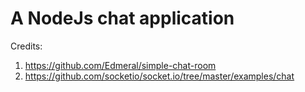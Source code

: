 # A NodeJs chat application

Credits:
1. https://github.com/Edmeral/simple-chat-room
2. https://github.com/socketio/socket.io/tree/master/examples/chat